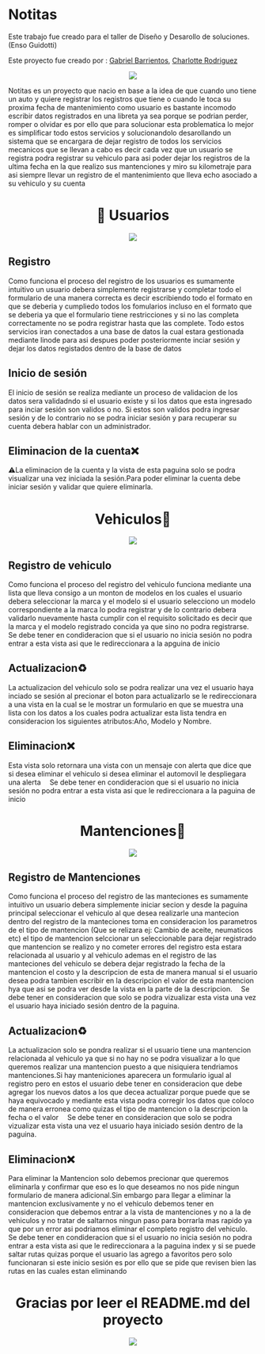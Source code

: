 # Notitas
  Este trabajo fue creado para el taller de Diseño y Desarollo de soluciones.(Enso Guidotti)
  
 Este proyecto fue creado por :
 <a href="https://github.com/pinguin-frosch">Gabriel Barrientos</a>,
 <a href="https://github.com/Thekawaiicokie">Charlotte Rodriguez</a>
  

<div align="center">
    <img src="https://i.pinimg.com/originals/d8/4f/b4/d84fb4493c74c8a9eb3ada6ba064b0e5.gif">
</div>

 Notitas es un proyecto que nacio en base a la idea de que cuando uno tiene un auto y quiere registrar los registros que tiene o cuando le toca su proxima
 fecha de mantenimiento como usuario es  bastante incomodo escribir datos registrados  en una libreta ya sea porque se podrian  perder, romper o 
 olvidar es por ello que para solucionar esta problematica lo mejor es  simplificar todo estos servicios y solucionandolo desarollando 
 un sistema que se encargara de   dejar registro de todos los servicios mecanicos que se llevan a cabo es decir cada vez que un usuario se 
 registra podra registrar su vehiculo para asi poder dejar los registros de la ultima fecha en la que realizo sus mantenciones y miro su kilometraje
 para asi siempre llevar un registro de el mantenimiento que lleva echo asociado a su vehiculo 
 y su cuenta
<h1 align="center">🍙 Usuarios</h1>
<div align="center">
    <img src="https://i.pinimg.com/originals/e6/00/03/e60003cf7977f349cdc4df9f0039ad9a.gif">

</div>


## Registro
  Como funciona el proceso del registro de los usuarios es sumamente intuitivo un usuario debera simplemente registrarse y completar todo el formulario
  de una manera correcta es decir escribiendo todo el formato en que se deberia y cumpliedo todos los fomularios incluso en el formato que se deberia
  ya que el formulario tiene restricciones y si no las completa correctamente no se podra registrar hasta que las complete. Todo estos servicios iran 
  conectados a una base de datos la cual estara gestionada mediante linode para asi despues poder posteriormente inciar sesión y dejar los datos 
  registados dentro de la base de datos
  
## Inicio de sesión
   El inicio de sesión se realiza mediante un proceso de validacion de los datos sera validadndo si el usuario existe y si los datos que esta ingresado
   para inciar sesión son validos o no. Si estos son validos podra ingresar sesión y de lo contrario no se podra iniciar sesión y para recuperar su cuenta
   debera hablar con un administrador.
 
 ## Eliminacion de la cuenta❌
   ⚠️La eliminacion de la cuenta y la vista de esta paguina  solo se podra visualizar una vez iniciada la sesión.Para poder eliminar la cuenta debe iniciar sesión y validar 
   que quiere eliminarla.

<h1 align="center">Vehiculos🚙</h1>
<div align="center">
    <img src="https://i.pinimg.com/originals/59/8b/b3/598bb3a9a24a4747a492b7d82c4baecb.gif">
</div>


## Registro de vehiculo
  Como funciona el proceso del registro del vehiculo funciona mediante una lista que lleva consigo a un monton de modelos en los cuales el usuario
  debera seleccionar la marca y el modelo si el usuario selecciono un modelo correspondiente a la marca lo podra registrar y de lo contrario debera validarlo
  nuevamente hasta cumplir con el requisito solicitado es decir que la marca y el modelo registrado concida ya que sino no podra registrarse.
  <img src="https://i.pinimg.com/originals/e1/f0/53/e1f053aa268dcb381ffbc1c82c927e0d.gif"  width="10px" height="10px"> Se debe tener en condideracion que si
  el usuario no inicia sesión no podra entrar a esta vista asi que le redireccionara a la apguina de inicio

## Actualizacion♻️
   La actualizacion del vehiculo solo se podra realizar una vez el usuario haya inciado se sesión al precionar el boton para actualizarlo se le redireccionara
   a una vista en la cual se le mostrar un formulario en que se muestra una lista con los datos a los cuales podra actualizar esta lista tendra en consideracion 
   los siguientes atributos:Año, Modelo y  Nombre.
 
## Eliminacion❌
   Esta vista solo retornara una vista con un mensaje con alerta que dice que si desea eliminar el vehiculo 
   si desea eliminar el automovil  le despliegara una alerta 
   <img src="https://i.pinimg.com/originals/e1/f0/53/e1f053aa268dcb381ffbc1c82c927e0d.gif"  width="10px" height="10px"> Se debe tener en condideracion que si
    el usuario no inicia sesión no podra entrar a esta vista asi que le redireccionara a la paguina de inicio

<h1 align="center">Mantenciones🔩</h1>
<div align="center">
    <img src="https://i.pinimg.com/originals/6d/8f/42/6d8f4254e8f50c2d45a81d9335a2906c.gif">
</div>


## Registro de Mantenciones
  Como funciona el proceso del registro de las manteciones es sumamente intuitivo un usuario debera simplemente iniciar secion y desde la paguina principal seleccionar
  el vehiculo al que desea realizarle una mantecion dentro del registro de la manteciones toma en consideracion los parametros de el tipo de mantencion
  (Que se relizara ej: Cambio de aceite, neumaticos etc) el tipo de mantencion selccionar un seleccionable para dejar registrado que mantencion
  se realizo y no cometer errores del registro esta estara relacionada al usuario y al vehiculo ademas en el registro de las manteciones del vehiculo
  se debera dejar registrado la fecha de la mantencion el costo y la descripcion de esta de manera manual si el usuario desea podra tambien escribir
  en la descripcion el valor de esta mantencion hya que asi se podra ver desde la vista en la parte de la descripcion. 
  <img src="https://i.pinimg.com/originals/e1/f0/53/e1f053aa268dcb381ffbc1c82c927e0d.gif" width="10px" height="10px"> Se debe tener en consideracion que solo 
  se podra vizualizar esta vista una vez el usuario haya iniciado sesión dentro de la paguina.

## Actualizacion♻️
   La actualizacion solo se pondra realizar si el usuario tiene una mantencion relacionada al vehiculo ya que si no hay no se podra visualizar a lo que queremos realizar una mantencion
   puesto a que nisiquiera tendriamos mantenciones.Si hay manteniciones aparecera un formulario igual al registro pero en estos el usuario debe tener en consideracion
   que debe agregar los nuevos datos a los que decea actualizar porque puede que se haya equivocado y mediante esta vista podra corregir los datos que coloco de manera erronea
   como quizas el tipo de mantencion o la descripcion la fecha o el valor
   <img src="https://i.pinimg.com/originals/e1/f0/53/e1f053aa268dcb381ffbc1c82c927e0d.gif" width="10px" height="10px">  Se debe tener en consideracion que solo 
  se podra vizualizar esta vista una vez el usuario haya iniciado sesión dentro de la paguina.

## Eliminacion❌
   Para eliminar la Mantencion solo debemos precionar que queremos eliminarla y confirmar que eso es lo que deseamos no nos pide ningun formulario de manera adicional.Sin embargo para llegar 
   a eliminar la mantencion exclusivamente  y no el vehiculo debemos tener en consideracion  que debemos entrar a la vista de mantenciones y no a la de vehiculos y no tratar de saltarnos ningun 
   paso para borrarla mas rapido ya que por un error asi podriamos eliminar el completo registro del vehiculo.
   <img src="https://i.pinimg.com/originals/e1/f0/53/e1f053aa268dcb381ffbc1c82c927e0d.gif"  width="10px" height="10px"> Se debe tener en condideracion que si
    el usuario no inicia sesión no podra entrar a esta vista asi que le redireccionara  a la paguina index y si se puede saltar rutas quizas porque el usuario las agrego a favoritos pero
    solo funcionaran si este inicio sesión es por ello que se pide que revisen bien las rutas en las cuales estan eliminando
    
<h1 align="center">Gracias por leer el README.md del proyecto</h1>
<div align="center">
    <img src="https://i.pinimg.com/originals/28/0a/05/280a05c05fa4cd05717a9256d661f425.gif">
</div>
